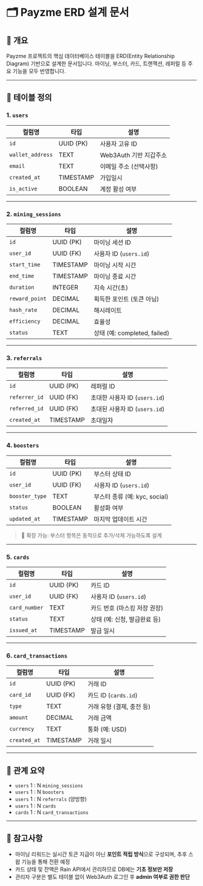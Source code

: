 
# 🗂️ Payzme ERD 설계 문서

## 📌 개요
Payzme 프로젝트의 핵심 데이터베이스 테이블을 ERD(Entity Relationship Diagram) 기반으로 설계한 문서입니다. 마이닝, 부스터, 카드, 트랜잭션, 레퍼럴 등 주요 기능을 모두 반영합니다.

---

## 📄 테이블 정의

### 1. `users`

| 컬럼명         | 타입        | 설명                     |
|----------------|-------------|--------------------------|
| `id`           | UUID (PK)   | 사용자 고유 ID           |
| `wallet_address` | TEXT      | Web3Auth 기반 지갑주소   |
| `email`        | TEXT        | 이메일 주소 (선택사항)  |
| `created_at`   | TIMESTAMP   | 가입일시                 |
| `is_active`    | BOOLEAN     | 계정 활성 여부           |

---

### 2. `mining_sessions`

| 컬럼명         | 타입        | 설명                         |
|----------------|-------------|------------------------------|
| `id`           | UUID (PK)   | 마이닝 세션 ID               |
| `user_id`      | UUID (FK)   | 사용자 ID (`users.id`)       |
| `start_time`   | TIMESTAMP   | 마이닝 시작 시간             |
| `end_time`     | TIMESTAMP   | 마이닝 종료 시간             |
| `duration`     | INTEGER     | 지속 시간(초)                |
| `reward_point` | DECIMAL     | 획득한 포인트 (토큰 아님)    |
| `hash_rate`    | DECIMAL     | 해시레이트                   |
| `efficiency`   | DECIMAL     | 효율성                       |
| `status`       | TEXT        | 상태 (예: completed, failed) |

---

### 3. `referrals`

| 컬럼명         | 타입        | 설명                          |
|----------------|-------------|-------------------------------|
| `id`           | UUID (PK)   | 레퍼럴 ID                    |
| `referrer_id`  | UUID (FK)   | 초대한 사용자 ID (`users.id`) |
| `referred_id`  | UUID (FK)   | 초대된 사용자 ID (`users.id`) |
| `created_at`   | TIMESTAMP   | 초대일자                      |

---

### 4. `boosters`

| 컬럼명         | 타입        | 설명                            |
|----------------|-------------|---------------------------------|
| `id`           | UUID (PK)   | 부스터 상태 ID                  |
| `user_id`      | UUID (FK)   | 사용자 ID (`users.id`)          |
| `booster_type` | TEXT        | 부스터 종류 (예: kyc, social)   |
| `status`       | BOOLEAN     | 활성화 여부                     |
| `updated_at`   | TIMESTAMP   | 마지막 업데이트 시간             |

> 🔁 확장 가능: 부스터 항목은 동적으로 추가/삭제 가능하도록 설계

---

### 5. `cards`

| 컬럼명         | 타입        | 설명                          |
|----------------|-------------|-------------------------------|
| `id`           | UUID (PK)   | 카드 ID                       |
| `user_id`      | UUID (FK)   | 사용자 ID (`users.id`)        |
| `card_number`  | TEXT        | 카드 번호 (마스킹 저장 권장)  |
| `status`       | TEXT        | 상태 (예: 신청, 발급완료 등)  |
| `issued_at`    | TIMESTAMP   | 발급 일시                     |

---

### 6. `card_transactions`

| 컬럼명         | 타입        | 설명                             |
|----------------|-------------|----------------------------------|
| `id`           | UUID (PK)   | 거래 ID                          |
| `card_id`      | UUID (FK)   | 카드 ID (`cards.id`)             |
| `type`         | TEXT        | 거래 유형 (결제, 충전 등)       |
| `amount`       | DECIMAL     | 거래 금액                        |
| `currency`     | TEXT        | 통화 (예: USD)                   |
| `created_at`   | TIMESTAMP   | 거래 일시                        |

---

## 🔗 관계 요약

- `users` 1 : N `mining_sessions`
- `users` 1 : N `boosters`
- `users` 1 : N `referrals` (양방향)
- `users` 1 : N `cards`
- `cards` 1 : N `card_transactions`

---

## 📝 참고사항

- 마이닝 리워드는 실시간 토큰 지급이 아닌 **포인트 적립 방식**으로 구성되며, 추후 스왑 기능을 통해 전환 예정
- 카드 상태 및 잔액은 Rain API에서 관리하므로 DB에는 **기초 정보만 저장**
- 관리자 구분은 별도 테이블 없이 Web3Auth 로그인 후 **admin 여부로 권한 판단**
